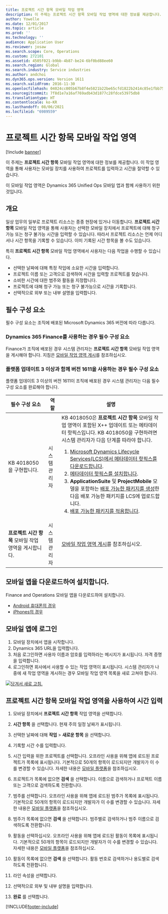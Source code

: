```yaml
---
title: 프로젝트 시간 항목 모바일 작업 영역
description: 이 주제는 프로젝트 시간 항목 모바일 작업 영역에 대한 정보를 제공합니다. 이 작업 영역을 통해 사용자는 모바일 장치를 사용하여 프로젝트를 입력하고 시간을 절약할 수 있습니다.
author: Yowelle
ms.date: 12/01/2017
ms.topic: article
ms.prod: ''
ms.technology: ''
audience: Application User
ms.reviewer: josaw
ms.search.scope: Core, Operations
ms.custom: 272101
ms.assetid: 4505f021-b9bb-4b87-be24-6bf0bd88ee60
ms.search.region: Global
ms.search.industry: Service industries
ms.author: andchoi
ms.dyn365.ops.version: Version 1611
ms.search.validFrom: 2016-11-30
ms.openlocfilehash: 04024cc005b67b8f4e5821b22be65cfd1822b2414c85e1fbb75c3b2ac4339dc4
ms.sourcegitcommit: 7f8d1e7a16af769adb43d1877c28fdce53975db8
ms.translationtype: HT
ms.contentlocale: ko-KR
ms.lasthandoff: 08/06/2021
ms.locfileid: "6989559"
---
```

# <a name="project-time-entry-mobile-workspace"></a>프로젝트 시간 항목 모바일 작업 영역

[!include [banner](../includes/banner.md)]

이 주제는 **프로젝트 시간 항목** 모바일 작업 영역에 대한 정보를 제공합니다. 이 작업 영역을 통해 사용자는 모바일 장치를 사용하여 프로젝트를 입력하고 시간을 절약할 수 있습니다.

이 모바일 작업 영역은 Dynamics 365 Unified Ops 모바일 앱과 함께 사용하기 위한 것입니다. 

## <a name="overview"></a>개요
일상 업무의 일부로 프로젝트 리소스는 종종 현장에 있거나 이동합니다. **프로젝트 시간 항목** 모바일 작업 영역을 통해 사용자는 선택한 모바일 장치에서 프로젝트에 대해 청구 가능 또는 청구 불가능 시간을 입력할 수 있습니다. 따라서 프로젝트 리소스는 언제 어디서나 시간 항목을 기록할 수 있습니다. 이미 기록된 시간 항목을 볼 수도 있습니다. 

특히 **프로젝트 시간 항목** 모바일 작업 영역에서 사용자는 다음 작업을 수행할 수 있습니다.

-   선택한 날짜에 대해 특정 작업에 소요한 시간을 입력합니다.
-   프로젝트 이름 또는 고객으로 검색하여 시간을 입력할 프로젝트를 찾습니다.
-   소비한 시간에 대한 범주와 활동을 지정합니다.
-   프로젝트에 대해 청구 가능 또는 청구 불가능으로 시간을 기록합니다.
-   선택적으로 외부 또는 내부 설명을 입력합니다.

## <a name="prerequisites"></a>필수 구성 요소
필수 구성 요소는 조직에 배포된 Microsoft Dynamics 365 버전에 따라 다릅니다.

### <a name="prerequisites-if-you-use-dynamics-365-finance"></a>Dynamics 365 Finance를 사용하는 경우 필수 구성 요소
Finance가 조직에 배포된 경우 시스템 관리자는 **프로젝트 시간 항목** 모바일 작업 영역을 게시해야 합니다. 지침은 [모바일 작업 영역 게시](/dynamics365/fin-ops-core/dev-itpro/mobile-apps/publish-mobile-workspace)를 참조하십시오.

### <a name="prerequisites-if-you-use-version-1611-with-platform-update-3-or-later"></a>플랫폼 업데이트 3 이상과 함께 버전 1611을 사용하는 경우 필수 구성 요소
플랫폼 업데이트 3 이상의 버전 1611이 조직에 배포된 경우 시스템 관리자는 다음 필수 구성 요소를 완료해야 합니다. 

<table>
<thead>
<tr class="header">
<th>필수 구성 요소</th>
<th>역할</th>
<th>설명</th>
</tr>
</thead>
<tbody>
<tr class="odd">

<td>KB 4018050을 구현합니다.</td>
<td>시스템 관리자</td>
<td>KB 4018050은 <strong>프로젝트 시간 항목</strong> 모바일 작업 영역이 포함된 X++ 업데이트 또는 메타데이터 핫픽스입니다. KB 4018050을 구현하려면 시스템 관리자가 다음 단계를 따라야 합니다.
<ol>
<li><a href="/dynamics365/fin-ops-core/dev-itpro/migration-upgrade/download-hotfix-lcs">Microsoft Dynamics Lifecycle Services(LCS)에서 메타데이터 핫픽스를 다운로드합니다</a>.</li>
<li><a href="/dynamics365/fin-ops-core/dev-itpro/migration-upgrade/install-metadata-hotfix-package">메타데이터 핫픽스를 설치합니다</a>.</li>
<li><strong>ApplicationSuite</strong> 및 <strong>ProjectMobile</strong> 모델을 포함하는 <a href="/dynamics365/fin-ops-core/dev-itpro/deployment/create-apply-deployable-package">배포 가능한 패키지를 생성</a>한 다음 배포 가능한 패키지를 LCS에 업로드합니다.</li>
<li><a href="/dynamics365/fin-ops-core/dev-itpro/deployment/apply-deployable-package-system">배포 가능한 패키지를 적용합니다</a>.</li>

</ol></td>
</tr>
<tr class="even">
<td><strong>프로젝트 시간 항목</strong> 모바일 작업 영역을 게시합니다.</td>
<td>시스템 관리자</td>
<td><a href="/dynamics365/fin-ops-core/dev-itpro/mobile-apps/publish-mobile-workspace">모바일 작업 영역 게시</a>를 참조하십시오.</td>
</tr>
</tbody>
</table>

## <a name="download-and-install-the-mobile-app"></a>모바일 앱을 다운로드하여 설치합니다.

Finance and Operations 모바일 앱을 다운로드하여 설치합니다.

-   [Android 휴대폰의 경우](https://go.microsoft.com/fwlink/?linkid=850662)
-   [iPhones의 경우](https://go.microsoft.com/fwlink/?linkid=850663)

## <a name="sign-in-to-the-mobile-app"></a>모바일 앱에 로그인
1.  모바일 장치에서 앱을 시작합니다.
2.  Dynamics 365 URL을 입력합니다.
3.  처음 로그인하면 사용자 이름과 암호를 입력하라는 메시지가 표시됩니다. 자격 증명을 입력합니다.
4.  로그인하면 회사에서 사용할 수 있는 작업 영역이 표시됩니다. 시스템 관리자가 나중에 새 작업 영역을 게시하는 경우 모바일 작업 영역 목록을 새로 고쳐야 합니다.

[![당겨서 새로 고침.](./media/pull-to-refresh-list-of-workspaces-183x300.png)](./media/pull-to-refresh-list-of-workspaces.png)

## <a name="enter-time-by-using-the-project-time-entry-mobile-workspace"></a>프로젝트 시간 항목 모바일 작업 영역을 사용하여 시간 입력
1.  모바일 장치에서 **프로젝트 시간 항목** 작업 영역을 선택합니다.
2.  **시간 항목** 을 선택합니다. 현재 주의 일정 날짜가 표시됩니다.
3.  선택한 날짜에 대해 **작업** &gt; **새로운 항목** 을 선택합니다.
4.  기록할 시간 수를 입력합니다.
5.  시간 입력을 위한 프로젝트를 선택합니다. 오프라인 사용을 위해 앱에 로드된 프로젝트가 목록에 표시됩니다. 기본적으로 50개의 항목이 로드되지만 개발자가 이 수를 변경할 수 있습니다. 자세한 내용은 [모바일 플랫폼](/dynamics365/fin-ops-core/dev-itpro/mobile-apps/mobile-app-home-page)을 참조하십시오.
6.  프로젝트가 목록에 없으면 **검색** 을 선택합니다. 이름으로 검색하거나 프로젝트 이름 또는 고객으로 검색하도록 전환합니다.
7.  범주를 선택합니다. 오프라인 사용을 위해 앱에 로드된 범주가 목록에 표시됩니다. 기본적으로 50개의 항목이 로드되지만 개발자가 이 수를 변경할 수 있습니다. 자세한 내용은 [모바일 플랫폼](/dynamics365/fin-ops-core/dev-itpro/mobile-apps/mobile-app-home-page)을 참조하십시오.
8.  범주가 목록에 없으면 **검색** 을 선택합니다. 범주별로 검색하거나 범주 이름으로 검색하도록 전환합니다.
9.  활동을 선택하십시오. 오프라인 사용을 위해 앱에 로드된 활동이 목록에 표시됩니다. 기본적으로 50개의 항목이 로드되지만 개발자가 이 수를 변경할 수 있습니다. 자세한 내용은 [모바일 플랫폼](/dynamics365/fin-ops-core/dev-itpro/mobile-apps/mobile-app-home-page)을 참조하십시오.
10. 활동이 목록에 없으면 **검색** 을 선택합니다. 활동 번호로 검색하거나 용도별로 검색하도록 전환합니다.

11. 라인 속성을 선택합니다.
12. 선택적으로 외부 및 내부 설명을 입력합니다.
13. **완료** 를 선택합니다.


[!INCLUDE[footer-include](../includes/footer-banner.md)]